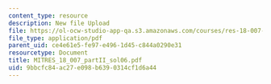 ```yaml
---
content_type: resource
description: New file Upload
file: https://ol-ocw-studio-app-qa.s3.amazonaws.com/courses/res-18-007-calculus-revisited-multivariable-calculus-fall-2011/9bbcfc84ac27e098b6390314cf1d6a44_MITRES_18_007_partII_sol06.pdf
file_type: application/pdf
parent_uid: ce4e61e5-fe97-e496-1d45-c844a0290e31
resourcetype: Document
title: MITRES_18_007_partII_sol06.pdf
uid: 9bbcfc84-ac27-e098-b639-0314cf1d6a44
---
```

